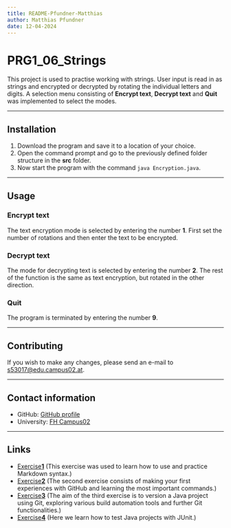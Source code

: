 ```yaml
---
title: README-Pfundner-Matthias
author: Matthias Pfundner
date: 12-04-2024
---
```


# PRG1_06_Strings

This project is used to practise working with strings.
User input is read in as strings and encrypted or decrypted by rotating the individual letters and digits.
A selection menu consisting of **Encrypt text**, **Decrypt text** and **Quit** was implemented to select the modes.

---

## Installation

1. Download the program and save it to a location of your choice.
2. Open the command prompt and go to the previously defined folder structure in the **src** folder. 
3. Now start the program with the command `java Encryption.java`.

---

## Usage

### Encrypt text

The text encryption mode is selected by entering the number **1**.
First set the number of rotations and then enter the text to be encrypted.

### Decrypt text

The mode for decrypting text is selected by entering the number **2**.
The rest of the function is the same as text encryption, but rotated in the other direction.

### Quit

The program is terminated by entering the number **9**.

---

## Contributing

If you wish to make any changes, please send an e-mail to s53017@edu.campus02.at.

---

## Contact information

- GitHub: [GitHub profile](https://github.com/MatthiasPfundner)
- University: [FH Campus02](https://www.campus02.at/?gad_source=1&gclid=CjwKCAjwt-OwBhBnEiwAgwzrUm5qxa6le-LMQ59hw1gi6O-nfOe2BvSq512Z-IZF02WMc0itUDrUWBoC0rEQAvD_BwE)

---

## Links

- [Exercise**1**](exercise1.md) (This exercise was used to learn how to use and practice Markdown syntax.)
- [Exercise**2**](exercise2.md) (The second exercise consists of making your first experiences with GitHub and
learning the most important commands.)
- [Exercise**3**](exercise3.md) (The aim of the third exercise is to version a Java project using Git,
exploring various build automation tools and further Git functionalities.)
- [Exercise**4**](exercise4.md) (Here we learn how to test Java projects with JUnit.)